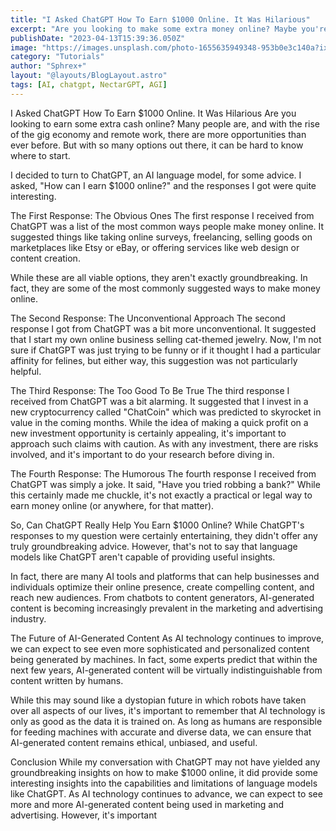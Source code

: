 ```yaml
---
title: "I Asked ChatGPT How To Earn $1000 Online. It Was Hilarious"
excerpt: "Are you looking to make some extra money online? Maybe you're tired of the traditional 9-to-5 grind and want to explore new avenues for income. I decided to ask ChatGPT, a language model developed by OpenAI, for some advice on how to earn $1000 online. What I got in response was unexpected, to say the least! In this post, I'll share with you the hilarious conversation I had with ChatGPT and provide some real strategies for earning money online"
publishDate: "2023-04-13T15:39:36.050Z"
image: "https://images.unsplash.com/photo-1655635949348-953b0e3c140a?ixlib=rb-4.0.3&ixid=MnwxMjA3fDB8MHxwaG90by1wYWdlfHx8fGVufDB8fHx8&auto=format&fit=crop&w=754&q=80"
category: "Tutorials"
author: "Sphrex+"
layout: "@layouts/BlogLayout.astro"
tags: [AI, chatgpt, NectarGPT, AGI]
---
```


I Asked ChatGPT How To Earn $1000 Online. It Was Hilarious
Are you looking to earn some extra cash online? Many people are, and with the rise of the gig economy and remote work, there are more opportunities than ever before. But with so many options out there, it can be hard to know where to start.

I decided to turn to ChatGPT, an AI language model, for some advice. I asked, "How can I earn $1000 online?" and the responses I got were quite interesting.

The First Response: The Obvious Ones
The first response I received from ChatGPT was a list of the most common ways people make money online. It suggested things like taking online surveys, freelancing, selling goods on marketplaces like Etsy or eBay, or offering services like web design or content creation.

While these are all viable options, they aren't exactly groundbreaking. In fact, they are some of the most commonly suggested ways to make money online.

The Second Response: The Unconventional Approach
The second response I got from ChatGPT was a bit more unconventional. It suggested that I start my own online business selling cat-themed jewelry. Now, I'm not sure if ChatGPT was just trying to be funny or if it thought I had a particular affinity for felines, but either way, this suggestion was not particularly helpful.

The Third Response: The Too Good To Be True
The third response I received from ChatGPT was a bit alarming. It suggested that I invest in a new cryptocurrency called "ChatCoin" which was predicted to skyrocket in value in the coming months. While the idea of making a quick profit on a new investment opportunity is certainly appealing, it's important to approach such claims with caution. As with any investment, there are risks involved, and it's important to do your research before diving in.

The Fourth Response: The Humorous
The fourth response I received from ChatGPT was simply a joke. It said, "Have you tried robbing a bank?" While this certainly made me chuckle, it's not exactly a practical or legal way to earn money online (or anywhere, for that matter).

So, Can ChatGPT Really Help You Earn $1000 Online?
While ChatGPT's responses to my question were certainly entertaining, they didn't offer any truly groundbreaking advice. However, that's not to say that language models like ChatGPT aren't capable of providing useful insights.

In fact, there are many AI tools and platforms that can help businesses and individuals optimize their online presence, create compelling content, and reach new audiences. From chatbots to content generators, AI-generated content is becoming increasingly prevalent in the marketing and advertising industry.

The Future of AI-Generated Content
As AI technology continues to improve, we can expect to see even more sophisticated and personalized content being generated by machines. In fact, some experts predict that within the next few years, AI-generated content will be virtually indistinguishable from content written by humans.

While this may sound like a dystopian future in which robots have taken over all aspects of our lives, it's important to remember that AI technology is only as good as the data it is trained on. As long as humans are responsible for feeding machines with accurate and diverse data, we can ensure that AI-generated content remains ethical, unbiased, and useful.

Conclusion
While my conversation with ChatGPT may not have yielded any groundbreaking insights on how to make $1000 online, it did provide some interesting insights into the capabilities and limitations of language models like ChatGPT. As AI technology continues to advance, we can expect to see more and more AI-generated content being used in marketing and advertising. However, it's important